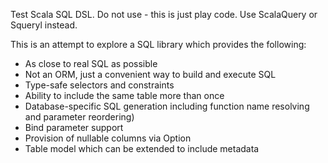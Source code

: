 Test Scala SQL DSL.
Do not use - this is just play code.
Use ScalaQuery or Squeryl instead.

This is an attempt to explore a SQL library which provides the following:

   * As close to real SQL as possible
   * Not an ORM, just a convenient way to build and execute SQL
   * Type-safe selectors and constraints
   * Ability to include the same table more than once
   * Database-specific SQL generation including function name resolving and parameter reordering)
   * Bind parameter support
   * Provision of nullable columns via Option
   * Table model which can be extended to include metadata

